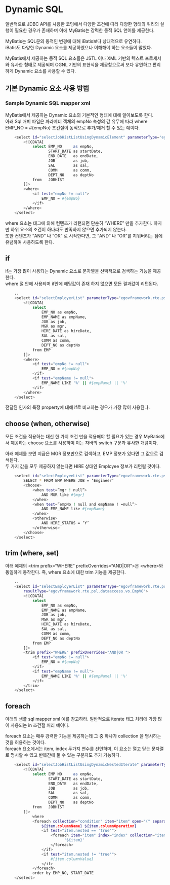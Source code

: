 # Dynamic SQL

 일반적으로 JDBC API를 사용한 코딩에서 다양한 조건에 따라 다양한 형태의 쿼리의 실행이 필요한 경우가 존재하며 이에 MyBatis는 강력한 동적 SQL 언어를 제공한다.

 MyBatis는 SQL문의 동적인 변경에 대해 iBatis보다 상대적으로 유연하다.  
iBatis도 다양한 Dynamic 요소를 제공하였으나 이해해야 하는 요소들이 많았다.

 MyBatis에서 제공하는 동적 SQL 요소들은 JSTL 이나 XML 기반의 텍스트 프로세서와 유사한 형태로 제공되며 OGNL 기반의 표현식을 제공함으로써 보다 유연하고 편리하게 Dynamic 요소를 사용할 수 있다.

## 기본 Dynamic 요소 사용 방법

### Sample Dynamic SQL mapper xml

 MyBatis에서 제공하는 Dynamic 요소의 기본적인 형태에 대해 알아보도록 한다.  
아래 Sql 매퍼 파일은 파라메터 객체의 empNo 속성의 값 유무에 따라 where EMP\_NO = #{empNo} 조건절이 동적으로 추가/제거 할 수 있는 예이다.

```bash
	<select id="selectJobHistListUsingDynamicElement" parameterType="egovframework.rte.psl.dataaccess.vo.JobHistVO" resultMap="egovframework.rte.psl.dataaccess.vo.JobHistVO">
		<![CDATA[
			select EMP_NO     as empNo,
			       START_DATE as startDate,
			       END_DATE   as endDate,
			       JOB        as job,
			       SAL        as sal,
			       COMM       as comm,
			       DEPT_NO    as deptNo
			from   JOBHIST
		]]>
		<where>
			<if test="empNo != null">
				EMP_NO = #{empNo}				
			</if>		
		</where>
	</select>
```

 where 요소는 태그에 의해 컨텐츠가 리턴되면 단순히 “WHERE” 만을 추가한다. 하지만 하위 요소의 조건이 하나라도 만족하지 않으면 추가되지 않는다.  
또한 컨텐츠가 “AND” 나 “OR” 로 시작한다면, 그 “AND” 나 “OR”를 지워버리는 점에 유념하여 사용하도록 한다.

## if

 if는 가장 많이 사용되는 Dynamic 요소로 문자열을 선택적으로 검색하는 기능을 제공한다.  
where 절 안에 사용되며 if안에 해당값이 존재 하지 않으면 모든 결과값이 리턴된다.

```bash
	..
	<select id="selectEmployerList" parameterType="egovframework.rte.psl.dataaccess.vo.EmpVO" resultType="egovframework.rte.psl.dataaccess.vo.EmpVO">
		<![CDATA[
			select
				EMP_NO as empNo,
				EMP_NAME as empName,
				JOB as job,
				MGR as mgr,
				HIRE_DATE as hireDate,
				SAL as sal,
				COMM as comm,
				DEPT_NO as deptNo
			from EMP
		]]>
		<where>
			<if test="empNo != null">
				EMP_NO = #{empNo}
			</if>
			<if test="empName != null">
				EMP_NAME LIKE '%' || #{empName} || '%'
			</if>
		</where>
	</select>
```

 전달된 인자의 특정 property에 대해 if로 비교하는 경우가 가장 많이 사용된다.

## choose (when, otherwise)

 모든 조건을 적용하는 대신 한 가지 조건 만을 적용해야 할 필요가 있는 경우 MyBatis에서 제공하는 choose 요소를 사용하며 이는 자바의 switch 구문과 유사한 개념이다.

 아래 예제를 보면 지금은 MGR 정보만으로 검색하고, EMP 정보가 있다면 그 값으로 검색된다.  
두 가지 값을 모두 제공하지 않는다면 HIRE 상태인 Employee 정보가 리턴될 것이다.

```bash
	<select id="selectEmployeeList" parameterType="egovframework.rte.psl.dataaccess.vo.EmpVO" resultType="egovframework.rte.psl.dataaccess.vo.EmpVO">
		SELECT * FROM EMP WHERE JOB = ‘Engineer’
		<choose>
			<when test=”mgr ! null”>
				AND MGR like #{mgr}
			</when>
			<when test=”empNo ! null and empName ! =null”>
				AND EMP_NAME like #{empName}
			</when>
			<otherwise>
				AND HIRE_STATUS = ‘Y’
			</otherwise>
		</choose>
	</select>
```

## trim (where, set)

 아래 예제의 &lt;trim prefix=“WHERE” prefixOverrides=“AND|OR”&gt;은 &lt;where&gt;와 동일하게 동작한다. 즉, where 요소에 대한 trim 기능을 제공한다.

```bash
	..
	<select id="selectEmployerList" parameterType="egovframework.rte.psl.dataaccess.vo.EmpVO"
		resultType="egovframework.rte.psl.dataaccess.vo.EmpVO">
		<![CDATA[
			select
				EMP_NO as empNo,
				EMP_NAME as empName,
				JOB as job,
				MGR as mgr,
				HIRE_DATE as hireDate,
				SAL as sal,
				COMM as comm,
				DEPT_NO as deptNo
			from EMP
		]]>
		<trim prefix="WHERE" prefixOverrides="AND|OR ">
			<if test="empNo != null">
				EMP_NO = #{empNo}
			</if>
			<if test="empName != null">
				EMP_NAME LIKE '%' || #{empName} || '%'
			</if>
		</trim>
	</select>
```

## foreach

 아래의 샘플 sql mapper xml 예를 참고하라. 일반적으로 iterate 태그 처리에 가장 많이 사용되는 in 조건절 처리 예이다.

 foreach 요소는 매우 강력한 기능을 제공하는데 그 중 하나가 collection 을 명시하는 것을 허용하는 것이다.  
foreach 요소에서는 item, index 두가지 변수를 선언하며, 이 요소는 열고 닫는 문자열로 명시할 수 있고 반복간에 둘 수 있는 구분자도 추가 가능하다.

```bash
	<select id="selectJobHistListUsingDynamicNestedIterate" parameterType="egovframework.rte.psl.dataaccess.util.EgovMap" resultMap="jobHistVO">
		<![CDATA[
			select EMP_NO     as empNo,
			       START_DATE as startDate,
			       END_DATE   as endDate,
			       JOB        as job,
			       SAL        as sal,
			       COMM       as comm,
			       DEPT_NO    as deptNo
			from   JOBHIST
		]]>
			where
			<foreach collection="condition" item="item" open="(" separator="and" close=")">
				${item.columnName} ${item.columnOperation} 
				<if test="item.nested == 'true'">
					<foreach item="item" index="index" collection="item.columnValue" open="(" separator="," close=")">
					      '${item}'
					</foreach>
				</if>
				<if test="item.nested != 'true'">
					#{item.columnValue}
				</if>
			</foreach>		
			order by EMP_NO, START_DATE
	</select>
```